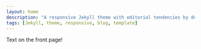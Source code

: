 ```yaml
---
layout: home
description: "A responsive Jekyll theme with editorial tendencies by designer Michael Rose."
tags: [Jekyll, theme, responsive, blog, template]
---
```


Text on the front page!

